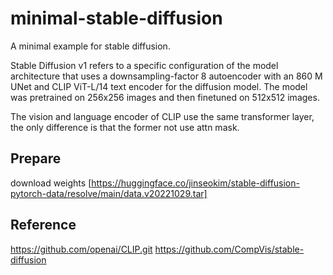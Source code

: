 # minimal-stable-diffusion
A minimal example for stable diffusion.

Stable Diffusion v1 refers to a specific configuration of the model architecture that uses a downsampling-factor 8 autoencoder with an 860 M UNet and CLIP ViT-L/14 text encoder for the diffusion model. The model was pretrained on 256x256 images and then finetuned on 512x512 images.

The vision and language encoder of CLIP use the same transformer layer, the only difference is that the former not use attn mask.

## Prepare

download weights
[https://huggingface.co/jinseokim/stable-diffusion-pytorch-data/resolve/main/data.v20221029.tar]

## Reference
https://github.com/openai/CLIP.git
https://github.com/CompVis/stable-diffusion

